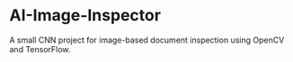 # AI-Image-Inspector
A small CNN project for image-based document inspection using OpenCV and TensorFlow.
